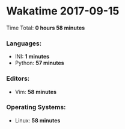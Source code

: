 # Wakatime 2017-09-15

Time Total: **0 hours 58 minutes**

### Languages:
- INI: **1 minutes** 
- Python: **57 minutes** 

### Editors:
- Vim: **58 minutes** 

### Operating Systems:
- Linux: **58 minutes** 

